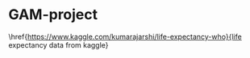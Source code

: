 # GAM-project
\href{https://www.kaggle.com/kumarajarshi/life-expectancy-who}{life expectancy data from kaggle}
